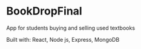 # BookDropFinal
App for students buying and selling used textbooks

Built with:
React, Node js, Express, MongoDB
